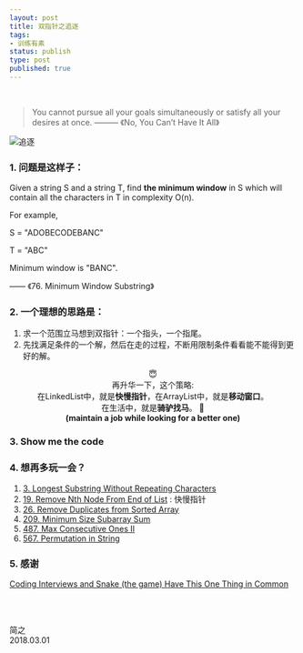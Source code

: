 ```yaml
--- 
layout: post
title: 双指针之追逐
tags:
- 训练有素
status: publish
type: post
published: true
---
```


<br>

> You cannot pursue all your goals simultaneously or satisfy all your desires at once. ——— 《No, You Can’t Have It All》 	
	
![追逐](https://i.imgur.com/pWFuBCj.png)
	
### 1. 问题是这样子：
	
Given a string S and a string T, find **the minimum window** in S which will contain all the characters in T in complexity O(n).
	
For example,
	
S = "ADOBECODEBANC"
	
T = "ABC"
	
Minimum window is "BANC".
	
—— 《76. Minimum Window Substring》
	
### 2. 一个理想的思路是：
	
1. 求一个范围立马想到双指针：一个指头，一个指尾。
2. 先找满足条件的一个解，然后在走的过程，不断用限制条件看看能不能得到更好的解。
	
<center>😇</center>
	
<center>再升华一下，这个策略: </center>
	
<center>在LinkedList中，就是<b>快慢指针</b>，在ArrayList中，就是<b>移动窗口</b>。</center>
	
<center>  在生活中，就是<b>骑驴找马</b>。 🦄  </center>
<center> <b> (maintain a job while looking for a better one)
  </b> </center>

	
	
### 3. Show me the code 
	
<script src="https://gist.github.com/WillWang-X/bdfa9f90967f956d4cbb7773110c1c5b.js"></script>
	
### 4. 想再多玩一会？
	
1. [3. Longest Substring Without Repeating Characters](https://leetcode.com/problems/longest-substring-without-repeating-characters/description/)	
1. [19. Remove Nth Node From End of List](https://leetcode.com/problems/remove-nth-node-from-end-of-list/description/) : 快慢指针
1. [26. Remove Duplicates from Sorted Array](https://leetcode.com/problems/remove-duplicates-from-sorted-array/description/)
1. [209. Minimum Size Subarray Sum](https://leetcode.com/problems/minimum-size-subarray-sum/description/)
1. [487. Max Consecutive Ones II](https://leetcode.com/problems/max-consecutive-ones-ii/description/)
1. [567. Permutation in String](https://leetcode.com/problems/permutation-in-string/description/)
	
### 5. 感谢
	
[Coding Interviews and Snake (the game) Have This One Thing in Common](https://blog.pramp.com/coding-interviews-and-the-snake-game-have-this-one-thing-in-common-e0189fba1c9c)
	

<br>
<br>

简之           
2018.03.01
